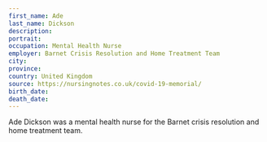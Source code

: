 ```yaml
---
first_name: Ade
last_name: Dickson
description: 
portrait: 
occupation: Mental Health Nurse
employer: Barnet Crisis Resolution and Home Treatment Team
city: 
province: 
country: United Kingdom
source: https://nursingnotes.co.uk/covid-19-memorial/
birth_date: 
death_date: 
---
```


Ade Dickson was a mental health nurse for the Barnet crisis resolution and home treatment team.